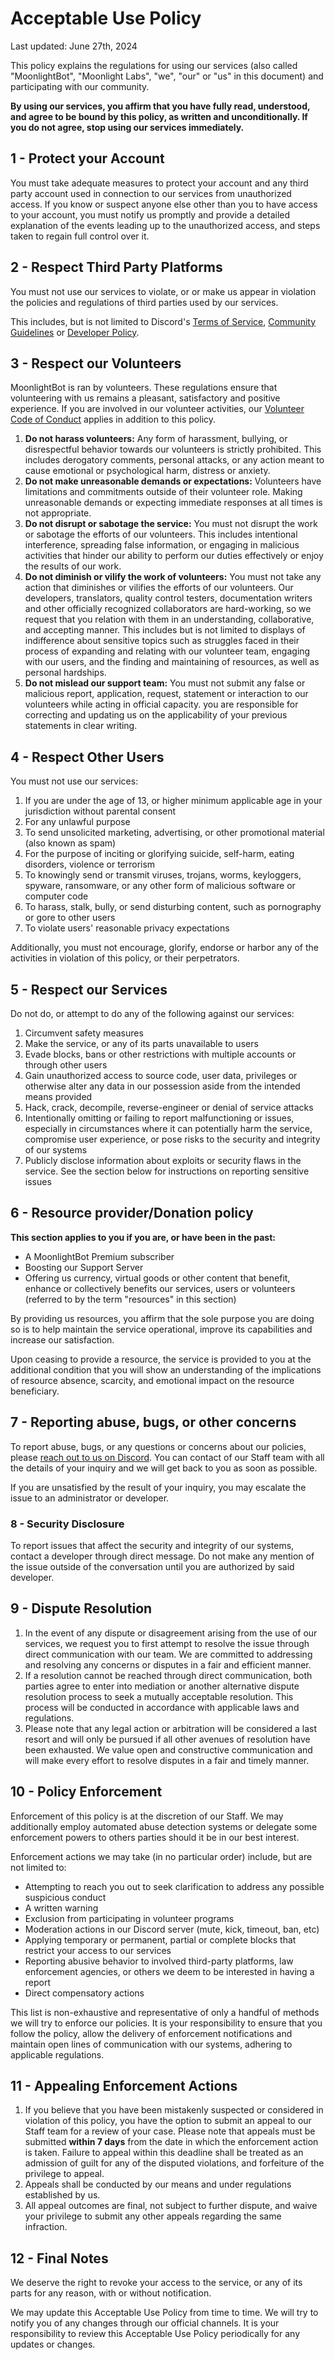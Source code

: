 # Acceptable Use Policy

Last updated: June 27th, 2024

This policy explains the regulations for using our services (also called "MoonlightBot", "Moonlight Labs", "we", "our" or "us" in this document) and participating with our community.

**By using our services, you affirm that you have fully read, understood, and agree to be bound by this policy, as written and unconditionally. If you do not agree, stop using our services immediately.**

## 1 - Protect your Account

You must take adequate measures to protect your account and any third party account used in connection to our services from unauthorized access. If you know or suspect anyone else other than you to have access to your account, you must notify us promptly and provide a detailed explanation of the events leading up to the unauthorized access, and steps taken to regain full control over it.

## 2 - Respect Third Party Platforms

You must not use our services to violate, or or make us appear in violation the policies and regulations of third parties used by our services.

This includes, but is not limited to Discord's [Terms of Service](https://discord.com/terms), [Community Guidelines](https://discord.com/guidelines) or [Developer Policy](https://discord.com/developers/docs/policies-and-agreements/developer-policy).

## 3 - Respect our Volunteers

MoonlightBot is ran by volunteers. These regulations ensure that volunteering with us remains a pleasant, satisfactory and positive experience. If you are involved in our volunteer activities, our [Volunteer Code of Conduct](volunteer-code-of-conduct.md) applies in addition to this policy.

1. **Do not harass volunteers:** Any form of harassment, bullying, or disrespectful behavior towards our volunteers is strictly prohibited. This includes derogatory comments, personal attacks, or any action meant to cause emotional or psychological harm, distress or anxiety.
2. **Do not make unreasonable demands or expectations:** Volunteers have limitations and commitments outside of their volunteer role. Making unreasonable demands or expecting immediate responses at all times is not appropriate.
3. **Do not disrupt or sabotage the service:** You must not disrupt the work or sabotage the efforts of our volunteers. This includes intentional interference, spreading false information, or engaging in malicious activities that hinder our ability to perform our duties effectively or enjoy the results of our work.
4. **Do not diminish or vilify the work of volunteers:** You must not take any action that diminishes or vilifies the efforts of our volunteers. Our developers, translators, quality control testers, documentation writers and other officially recognized collaborators are hard-working, so we request that you relation with them in an understanding, collaborative, and accepting manner. This includes but is not limited to displays of indifference about sensitive topics such as struggles faced in their process of expanding and relating with our volunteer team, engaging with our users, and the finding and maintaining of resources, as well as personal hardships.
5. **Do not mislead our support team:** You must not submit any false or malicious report, application, request, statement or interaction to our volunteers while acting in official capacity. you are responsible for correcting and updating us on the applicability of your previous statements in clear writing.

## 4 - Respect Other Users

You must not use our services:

1. If you are under the age of 13, or higher minimum applicable age in your jurisdiction without parental consent
2. For any unlawful purpose
3. To send unsolicited marketing, advertising, or other promotional material (also known as spam)
4. For the purpose of inciting or glorifying suicide, self-harm, eating disorders, violence or terrorism
5. To knowingly send or transmit viruses, trojans, worms, keyloggers, spyware, ransomware, or any other form of malicious software or computer code
6. To harass, stalk, bully, or send disturbing content, such as pornography or gore to other users
7. To violate users' reasonable privacy expectations

Additionally, you must not encourage, glorify, endorse or harbor any of the activities in violation of this policy, or their perpetrators.

## 5 - Respect our Services

Do not do, or attempt to do any of the following against our services:

1. Circumvent safety measures
2. Make the service, or any of its parts unavailable to users
3. Evade blocks, bans or other restrictions with multiple accounts or through other users
4. Gain unauthorized access to source code, user data, privileges or otherwise alter any data in our possession aside from the intended means provided
5. Hack, crack, decompile, reverse-engineer or denial of service attacks
6. Intentionally omitting or failing to report malfunctioning or issues, especially in circumstances where it can potentially harm the service, compromise user experience, or pose risks to the security and integrity of our systems
7. Publicly disclose information about exploits or security flaws in the service. See the section below for instructions on reporting sensitive issues

## 6 - Resource provider/Donation policy

**This section applies to you if you are, or have been in the past:**

* A MoonlightBot Premium subscriber
* Boosting our Support Server
* Offering us currency, virtual goods or other content that benefit, enhance or collectively benefits our services, users or volunteers (referred to by the term "resources" in this section)

By providing us resources, you affirm that the sole purpose you are doing so is to help maintain the service operational, improve its capabilities and increase our satisfaction.

Upon ceasing to provide a resource, the service is provided to you at the additional condition that you will show an understanding of the implications of resource absence, scarcity, and emotional impact on the resource beneficiary.

## 7 - Reporting abuse, bugs, or other concerns

To report abuse, bugs, or any questions or concerns about our policies, please [reach out to us on Discord](https://discord.gg/hNQWVVC). You can contact of our Staff team with all the details of your inquiry and we will get back to you as soon as possible.

If you are unsatisfied by the result of your inquiry, you may escalate the issue to an administrator or developer.

### 8 - Security Disclosure

To report issues that affect the security and integrity of our systems, contact a developer through direct message. Do not make any mention of the issue outside of the conversation until you are authorized by said developer.

## 9 - Dispute Resolution

1. In the event of any dispute or disagreement arising from the use of our services, we request you to first attempt to resolve the issue through direct communication with our team. We are committed to addressing and resolving any concerns or disputes in a fair and efficient manner.
2. If a resolution cannot be reached through direct communication, both parties agree to enter into mediation or another alternative dispute resolution process to seek a mutually acceptable resolution. This process will be conducted in accordance with applicable laws and regulations.
3. Please note that any legal action or arbitration will be considered a last resort and will only be pursued if all other avenues of resolution have been exhausted. We value open and constructive communication and will make every effort to resolve disputes in a fair and timely manner.

## 10 - Policy Enforcement

Enforcement of this policy is at the discretion of our Staff. We may additionally employ automated abuse detection systems or delegate some enforcement powers to others parties should it be in our best interest.

Enforcement actions we may take (in no particular order) include, but are not limited to:

* Attempting to reach you out to seek clarification to address any possible suspicious conduct
* A written warning
* Exclusion from participating in volunteer programs
* Moderation actions in our Discord server (mute, kick, timeout, ban, etc)
* Applying temporary or permanent, partial or complete blocks that restrict your access to our services
* Reporting abusive behavior to involved third-party platforms, law enforcement agencies, or others we deem to be interested in having a report
* Direct compensatory actions

This list is non-exhaustive and representative of only a handful of methods we will try to enforce our policies. It is your responsibility to ensure that you follow the policy, allow the delivery of enforcement notifications and maintain open lines of communication with our systems, adhering to applicable regulations.

## 11 - Appealing Enforcement Actions

1. If you believe that you have been mistakenly suspected or considered in violation of this policy, you have the option to submit an appeal to our Staff team for a review of your case. Please note that appeals must be submitted **within 7 days** from the date in which the enforcement action is taken. Failure to appeal within this deadline shall be treated as an admission of guilt for any of the disputed violations, and forfeiture of the privilege to appeal.
2. Appeals shall be conducted by our means and under regulations established by us.
3. All appeal outcomes are final, not subject to further dispute, and waive your privilege to submit any other appeals regarding the same infraction.

## 12 - Final Notes

We deserve the right to revoke your access to the service, or any of its parts for any reason, with or without notification.

We may update this Acceptable Use Policy from time to time. We will try to notify you of any changes through our official channels. It is your responsibility to review this Acceptable Use Policy periodically for any updates or changes.
